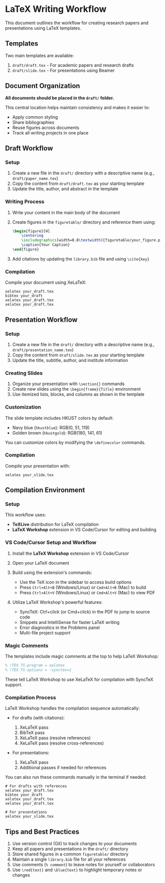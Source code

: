 # LaTeX Writing Workflow

This document outlines the workflow for creating research papers and presentations using LaTeX templates.

## Templates

Two main templates are available:

1. `draft/draft.tex` - For academic papers and research drafts
2. `draft/slide.tex` - For presentations using Beamer

## Document Organization

**All documents should be placed in the `draft/` folder.**

This central location helps maintain consistency and makes it easier to:
- Apply common styling
- Share bibliographies
- Reuse figures across documents
- Track all writing projects in one place

## Draft Workflow

### Setup

1. Create a new file in the `draft/` directory with a descriptive name (e.g., `draft/paper_name.tex`)
2. Copy the content from `draft/draft.tex` as your starting template
3. Update the title, author, and abstract in the template

### Writing Process

1. Write your content in the main body of the document
2. Create figures in the `figuretable/` directory and reference them using:
   ```latex
   \begin{figure}[H]
       \centering
       \includegraphics[width=0.8\textwidth]{figuretable/your_figure.png}
       \caption{Your Caption}
   \end{figure}
   ```

3. Add citations by updating the `library.bib` file and using `\cite{key}`

### Compilation

Compile your document using XeLaTeX:
```
xelatex your_draft.tex
bibtex your_draft
xelatex your_draft.tex
xelatex your_draft.tex
```

## Presentation Workflow

### Setup

1. Create a new file in the `draft/` directory with a descriptive name (e.g., `draft/presentation_name.tex`)
2. Copy the content from `draft/slide.tex` as your starting template
3. Update the title, subtitle, author, and institute information

### Creating Slides

1. Organize your presentation with `\section{}` commands
2. Create new slides using the `\begin{frame}{Title}` environment
3. Use itemized lists, blocks, and columns as shown in the template

### Customization

The slide template includes HKUST colors by default:
- Navy blue (`hkustblue`): RGB(0, 51, 119)
- Golden brown (`hkustgold`): RGB(180, 141, 61)

You can customize colors by modifying the `\definecolor` commands.

### Compilation

Compile your presentation with:
```
xelatex your_slide.tex
```

## Compilation Environment

### Setup

This workflow uses:
- **TeXLive** distribution for LaTeX compilation
- **LaTeX Workshop** extension in VS Code/Cursor for editing and building

### VS Code/Cursor Setup and Workflow

1. Install the **LaTeX Workshop** extension in VS Code/Cursor
2. Open your LaTeX document
3. Build using the extension's commands:
   - Use the TeX icon in the sidebar to access build options
   - Press `Ctrl+Alt+B` (Windows/Linux) or `Cmd+Alt+B` (Mac) to build
   - Press `Ctrl+Alt+V` (Windows/Linux) or `Cmd+Alt+V` (Mac) to view PDF

4. Utilize LaTeX Workshop's powerful features:
   - SyncTeX: Ctrl+click (or Cmd+click) in the PDF to jump to source code
   - Snippets and IntelliSense for faster LaTeX writing
   - Error diagnostics in the Problems panel
   - Multi-file project support

### Magic Comments

The templates include magic comments at the top to help LaTeX Workshop:

```latex
% !TEX TS-program = xelatex
% !TEX TS-options = -synctex=1
```

These tell LaTeX Workshop to use XeLaTeX for compilation with SyncTeX support.

### Compilation Process

LaTeX Workshop handles the compilation sequence automatically:

- For drafts (with citations):
  1. XeLaTeX pass
  2. BibTeX pass
  3. XeLaTeX pass (resolve references)
  4. XeLaTeX pass (resolve cross-references)

- For presentations:
  1. XeLaTeX pass
  2. Additional passes if needed for references

You can also run these commands manually in the terminal if needed:

```
# For drafts with references
xelatex your_draft.tex
bibtex your_draft
xelatex your_draft.tex
xelatex your_draft.tex

# For presentations
xelatex your_slide.tex
```

## Tips and Best Practices

1. Use version control (Git) to track changes to your documents
2. Keep all papers and presentations in the `draft/` directory
3. Store shared figures in a common `figuretable/` directory
4. Maintain a single `library.bib` file for all your references
5. Use comments (`% comment`) to leave notes for yourself or collaborators
6. Use `\red{text}` and `\blue{text}` to highlight temporary notes or changes
